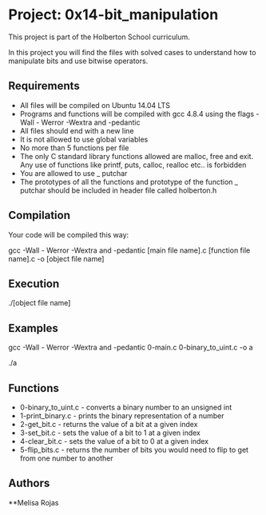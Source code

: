 # Project: 0x14-bit_manipulation

This project is part of the Holberton School curriculum.

In this project you will find the files with solved cases to understand how to manipulate bits and use bitwise operators.

## Requirements
* All files will be compiled on Ubuntu 14.04 LTS
* Programs and functions will be compiled with gcc 4.8.4 using the flags -Wall - Werror -Wextra and -pedantic
* All files should end with a new line
* It is not allowed to use global variables
* No more than 5 functions per file
* The only C standard library functions allowed are malloc, free and exit. Any use of functions like printf, puts, calloc, realloc etc.. is forbidden
* You are allowed to use _ putchar
* The prototypes of all the functions and prototype of the function _ putchar should be included in header file called holberton.h

## Compilation

Your code will be compiled this way:

gcc -Wall - Werror -Wextra and -pedantic [main file name].c [function file name].c -o [object file name]

## Execution

./[object file name]

## Examples

gcc -Wall - Werror -Wextra and -pedantic 0-main.c 0-binary_to_uint.c -o a

./a

## Functions

* 0-binary_to_uint.c - converts a binary number to an unsigned int
* 1-print_binary.c - prints the binary representation of a number
* 2-get_bit.c - returns the value of a bit at a given index
* 3-set_bit.c - sets the value of a bit to 1 at a given index
* 4-clear_bit.c - sets the value of a bit to 0 at a given index
* 5-flip_bits.c - returns the number of bits you would need to flip to get from one number to another

## Authors

**Melisa Rojas 

